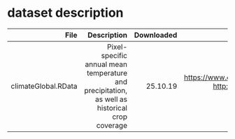 # dataset description
|File        |Description |Downloaded  |source      |
| ----------:| ----------:| ----------:| ----------:|  
|climateGlobal.RData | Pixel-specific annual mean temperature and precipitation, as well as historical crop coverage | 25.10.19 | https://www.esrl.noaa.gov/psd/data/gridded/data.UDel_AirT_Precip.html http://nelson.wisc.edu/sage/data-and-models/crop-calendar-dataset/ArcINFO5min.php ftp://ftp.pbl.nl/../hyde/hyde3.2/|


